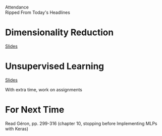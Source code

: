 Attendance  
Ripped From Today's Headlines

# Dimensionality Reduction
[Slides](https://docs.google.com/presentation/d/19JT72UqPwVZtlAS7sWavuOGNOwtoe24702QqS2HGXkY/edit?usp=sharing)

# Unsupervised Learning
[Slides](https://docs.google.com/presentation/d/1ahUkB6l6Y-sqHyKp31Y-WbGVEvjrlLpDR6FqPEklhUI/edit?usp=sharing)

With extra time, work on assignments

# For Next Time
Read Géron, pp. 299-316 (chapter 10, stopping before Implementing MLPs with Keras)

